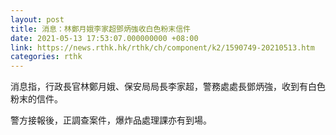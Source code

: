 ```yaml
---
layout: post
title: 消息：林鄭月娥李家超鄧炳強收白色粉末信件
date: 2021-05-13 17:53:07.000000000 +08:00
link: https://news.rthk.hk/rthk/ch/component/k2/1590749-20210513.htm
categories: rthk
---
```


消息指，行政長官林鄭月娥、保安局局長李家超，警務處處長鄧炳強，收到有白色粉末的信件。

警方接報後，正調查案件，爆炸品處理課亦有到場。
